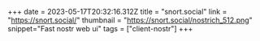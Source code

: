 +++
date = 2023-05-17T20:32:16.312Z
title = "snort.social"
link = "https://snort.social/"
thumbnail = "https://snort.social/nostrich_512.png"
snippet="Fast nostr web ui"
tags = ["client-nostr"]
+++
